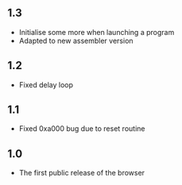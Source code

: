 ## 1.3

* Initialise some more when launching a program
* Adapted to new assembler version

## 1.2

* Fixed delay loop

## 1.1

* Fixed 0xa000 bug due to reset routine

## 1.0

* The first public release of the browser
